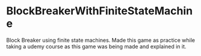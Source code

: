 # BlockBreakerWithFiniteStateMachine
Block Breaker using finite state machines. Made this game as practice while taking a udemy course as this game was being made and explained in it.
